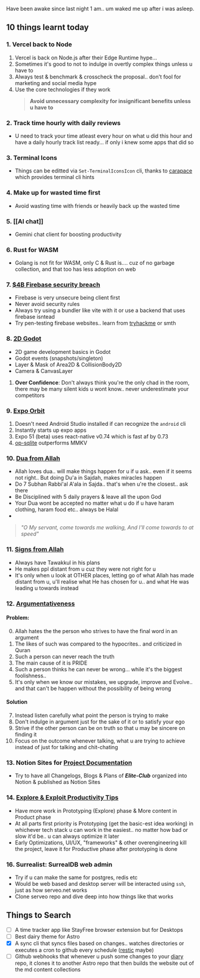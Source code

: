 Have been awake since last night 1 am.. um waked me up after i was asleep.

## 10 things learnt today 
### 1. Vercel back to Node
1. Vercel is back on Node.js after their Edge Runtime hype...  
1. Sometimes it's good to not to indulge in overtly complex things unless u have to
1. Always test & benchmark & crosscheck the proposal.. don't fool for marketing and social media hype
1. Use the core technologies if they work
	> **Avoid unnecessary complexity for insignificant benefits unless u have to**
### 2. Track time hourly with daily reviews
- U need to track your time atleast every hour on what u did this hour and have a daily hourly track list ready... if only i knew some apps that did so
### 3. Terminal Icons
- Things can be editted via `Set-TerminalIconsIcon` cli, thanks to [carapace](https://rsteube.github.io/carapace-bin/) which provides terminal cli hints
### 4. Make up for wasted time first
- Avoid wasting time with friends or heavily back up the wasted time
### 5. [[AI chat]] 
- Gemini chat client for boosting productivity
### 6. Rust for WASM
- Golang is not fit for WASM, only C & Rust is.... cuz of no garbage collection, and that too has less adoption on web
### 7. [$4B Firebase security breach](https://youtu.be/TKyNPg7UIIc?si=5001c9j-gSMIQRBg)
- Firebase is very unsecure being client first
- Never avoid security rules
- Always try using a bundler like vite with it or use a backend that uses firebase isntead
- Try pen-testing firebase websites.. learn from [tryhackme](tryhackme.com) or smth
### 8. [2D Godot](https://www.youtube.com/watch?v=GwCiGixlqiU) 
- 2D game development basics in Godot
- Godot events (snapshots/singleton)
- Layer & Mask of Area2D & CollisionBody2D
- Camera & CanvasLayer

1. **Over Confidence**: Don't always think you're the only chad in the room, there may be many silent kids u wont know.. never underestimate your competitors
### 9. [Expo Orbit](https://www.youtube.com/watch?v=GwCiGixlqiU)
1. Doesn't need Android Studio installed if can recognize the `android` cli
2. Instantly starts up expo apps
3. Expo 51 (beta) uses react-native v0.74 which is fast af by 0.73
4. [op-sqlite](https://youtu.be/RO_2onGikyY?si=-Uwv_UUAzoQeTb5g) outperforms MMKV
### 10. [Dua from Allah](https://www.youtube.com/watch?v=N73nLneCj5U)
-  Allah loves dua.. will make things happen for u if u ask.. even if it seems not right.. But doing Du'a in Sajdah, makes miracles happen
-  Do 7 Subhan Rabbi'al A'ala in Sajda.. that's when u're the closest.. ask there
-  Be Disciplined with 5 daily prayers & leave all the upon God
- Your Dua wont be accepted no matter what u do if u have haram clothing, haram food etc.. always be Halal
- 
> *"O My servant, come towards me walking, And I'll come towards to at speed"*
### 11. [Signs from Allah](https://www.youtube.com/watch?v=4IA0gHz4wJ4)
 - Always have Tawakkul in his plans
- He makes ppl distant from u cuz they were not right for u
-  It's only when u look at OTHER places, letting go of what Allah has made distant from u, u'll realise what He has chosen for u.. and what He was leading u towards instead
### 12. [Argumentativeness](https://www.youtube.com/watch?v=DnjOQgEpdUA)
#### Problem:
0. Allah hates the the person who strives to have the final word in an argument
1. The likes of such was compared to the hypocrites.. and criticized in Quran
2. Such a person can never reach the truth
3. The main cause of it is PRIDE
4. Such a person thinks he can never be wrong... while it's the biggest foolishness.. 
5. It's only when we know our mistakes, we upgrade, improve and Evolve.. and that can't be happen without the possibility of being wrong
#### Solution
7. Instead listen carefully what point the person is trying to make
8. Don't indulge in argument just for the sake of it or to satisfy your ego
9. Strive if the other person can be on truth so that u may be sincere on finding it
10. Focus on the outcome whenever talking, what u are trying to achieve instead of just for talking and chit-chating
### 13. Notion Sites for [Project Documentation](https://ospfranco.notion.site/OP-SQLite-Documentation-a279a52102464d0cb13c3fa230d2f2dc)
- Try to have all Changelogs, Blogs & Plans of ***Elite-Club*** organized into Notion & published as Notion Sites
### 14. [Explore & Exploit Productivity Tips](https://www.youtube.com/watch?v=NsMHicoZTzQ)
- Have more work in Prototyping (Explore) phase & More content in Product phase
- At all parts first priority is Prototyping (get the basic-est idea working) in whichever tech stack u can work in the easiest.. no matter how bad or slow it'd be.. u can always optimize it later
- Early Optimizations, UI/UX, "frameworks" & other overengineering kill the project, leave it for Productive phase after prototyping is done 
### 16. Surrealist: SurrealDB web admin
- Try if u can make the same for postgres, redis etc
- Would be web based and desktop server will be interacted using `ssh`, just as how serveo.net works
- Clone serveo repo and dive deep into how things like that works


## Things to Search

- [ ] A time tracker app like StayFree browser extension but for Desktops
- [ ] Best dairy theme for Astro
- [x] A sync cli that syncs files based on changes.. watches directories or executes a cron to github every schedule ([restic]( https://restic.net) maybe)
- [ ] Github webhooks that whenever u push some changes to your [diary](https://github.com/RayyanNafees/diary) repo, it clones it to another Astro repo that then builds the website out of the md content collections
